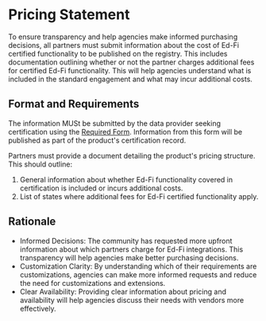 # Pricing Statement 
To ensure transparency and help agencies make informed purchasing decisions, all 
partners must submit information about the cost of Ed-Fi certified functionality to 
be published on the registry. This includes documentation outlining whether or not 
the partner charges additional fees for certified Ed-Fi functionality. This will help 
agencies understand what is included in the standard engagement and what may incur 
additional costs.

## Format and Requirements
The information MUSt be submitted by the data provider seeking certification using the 
[Required Form](https://edfi.atlassian.net/wiki/download/attachments/335740941/Ed-Fi%20Certification%20-%20Pricing%20Statement%20V1.docx?api=v2). Information from this form will be published as part of the product's 
certification record. 

Partners must provide a document detailing the product's pricing structure. This should outline:
1. General information about whether Ed-Fi functionality covered in certification is
included or incurs additional costs.
3. List of states where additional fees for Ed-Fi certified functionality apply. 

## Rationale

* Informed Decisions: The community has requested more upfront information about which
partners charge for Ed-Fi integrations. This transparency will help agencies make better
purchasing decisions.
* Customization Clarity: By understanding which of their requirements are customizations,
agencies can make more informed requests and reduce the need for customizations and extensions.
* Clear Availability: Providing clear information about pricing and availability will help
agencies discuss their needs with vendors more effectively.
